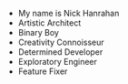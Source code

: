 - My name is Nick Hanrahan
- Artistic Architect
- Binary Boy
- Creativity Connoisseur
- Determined Developer
- Exploratory Engineer
- Feature Fixer
